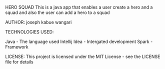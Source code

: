 HERO SQUAD
This is a java app that enables a user create a hero and a squad and also the user can add a hero to a squad

AUTHOR:
joseph kabue wangari


TECHNOLOGIES USED:

Java - The language used
Intellij Idea - Intergated development
Spark - Framework

LICENSE:
This project is licensed under the MIT License - see the LICENSE file for details